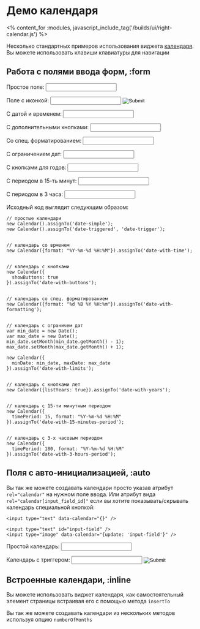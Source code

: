 # Демо календаря
<% content_for :modules, javascript_include_tag('/builds/ui/right-calendar.js') %>

Несколько стандартных примеров использования виджета [календаря](/ui/calendar).
Вы можете использовать клавиши клавиатуры для навигации

## Работа с полями ввода форм, :form
<p>
  <label>Простое поле:</label>
  <input type="text" id="date-simple" class="demo-field" />
</p>
<p>
  <label>Поле с иконкой:</label>
  <input type="text" id="date-triggered" class="demo-field" />
  <input type="image" id="date-trigger" src="/images/calendar.png" />
</p>
<p>
  <label>С датой и временем:</label>
  <input type="text" id="date-with-time" class="demo-field" />
</p>
<p>
  <label>С дополнительными кнопками:</label>
  <input type="text" id="date-with-buttons" class="demo-field" />
</p>
<p>
  <label>Со спец. форматированием:</label>
  <input type="text" id="date-with-formatting" class="demo-field" />
</p>
<p>
  <label>С ограничением дат:</label>
  <input type="text" id="date-with-limits" class="demo-field" />
</p>
<p>
  <label>С кнопками для годов:</label>
  <input type="text" id="date-with-years" class="demo-field" />
</p>
<p>
  <label>С периодом в 15-ть минут:</label>
  <input type="text" id="date-with-15-minutes-period" class="demo-field" />
</p>
<p>
  <label>С периодом в 3 часа:</label>
  <input type="text" id="date-with-3-hours-period" class="demo-field" />
</p>
<script type="text/javascript">
// <![CDATA[
  new Calendar().assignTo('date-simple');
  new Calendar().assignTo('date-triggered', 'date-trigger');
  new Calendar({format: "%Y-%m-%d %H:%M"}).assignTo('date-with-time');
  new Calendar({showButtons: true}).assignTo('date-with-buttons');
  new Calendar({
    format: "%d %B %Y %H:%m"
  }).assignTo('date-with-formatting');
  var min_date = new Date();
  var max_date = new Date();
  min_date.setMonth(min_date.getMonth() - 1);
  max_date.setMonth(max_date.getMonth() + 1);

  new Calendar({
    minDate: min_date, maxDate: max_date
  }).assignTo('date-with-limits');

  new Calendar({listYears: true}).assignTo('date-with-years');

  new Calendar({
    timePeriod: 15, format: "%Y-%m-%d %H:%M"
  }).assignTo('date-with-15-minutes-period');

  new Calendar({
    timePeriod: 180, format: "%Y-%m-%d %H:%M"
  }).assignTo('date-with-3-hours-period');
// ]]>
</script>

Исходный код выглядит следующим образом:

    // простые календари
    new Calendar().assignTo('date-simple');
    new Calendar().assignTo('date-triggered', 'date-trigger');


    // календарь со врменем
    new Calendar({format: "%Y-%m-%d %H:%M"}).assignTo('date-with-time');


    // календарь с кнопками
    new Calendar({
      showButtons: true
    }).assignTo('date-with-buttons');


    // календарь со спец. форматированием
    new Calendar({format: "%d %B %Y %H:%m"}).assignTo('date-with-formatting');


    // календарь с ограничем дат
    var min_date = new Date();
    var max_date = new Date();
    min_date.setMonth(min_date.getMonth() - 1);
    max_date.setMonth(max_date.getMonth() + 1);

    new Calendar({
      minDate: min_date, maxDate: max_date
    }).assignTo('date-with-limits');


    // календарь с кнопками лет
    new Calendar({listYears: true}).assignTo('date-with-years');


    // календарь с 15-ти минутным периодом
    new Calendar({
      timePeriod: 15, format: "%Y-%m-%d %H:%M"
    }).assignTo('date-with-15-minutes-period');


    // календарь с 3-х часовым периодом
    new Calendar({
      timePeriod: 180, format: "%Y-%m-%d %H:%M"
    }).assignTo('date-with-3-hours-period');

## Поля с авто-инициализацией, :auto

Вы так же можете создавать календари просто указав атрибут `rel="calendar"` на
нужном поле ввода. Или атрибут вида `rel="calendar[input_field_id]"` если
вы хотите показывать/скрывать календарь специальной кнопкой:

    <input type="text" data-calendar="{}" />

    <input type="text" id="input-field" />
    <input type="image" data-calendar="{update: 'input-field'}" />

<p>
  <label>Простой календарь:</label>
  <input type="text" data-calendar="{}" class="demo-field" />
</p>
<p>
  <label>Календарь с триггером:</label>
  <input type="text" id="input-field" class="demo-field" />
  <input type="image" data-calendar="{update: 'input-field'}" src="/images/calendar.png" />
</p>

## Встроенные календари, :inline

Вы можете использовать виджет календаря, как самостоятельный элемент страницы
встраивая его с помощью метода `insertTo`

<p>
  <div id="simple-calendar"></div>
</p>
<p>
  <div id="simple-calendar-with-time"></div>
</p>
<p>
  <div id="simple-calendar-with-buttons"></div>
</p>
<script type="text/javascript">
//<![CDATA[
new Calendar().insertTo('simple-calendar');
new Calendar({showTime: true}).insertTo('simple-calendar-with-time');
new Calendar({showButtons: true}).insertTo('simple-calendar-with-buttons');
//]]>
</script>

Вы так же можете создавать календари из нескольких методов используя опцию `numberOfMonths`

<p>
  <div id="two-calendars"></div>
</p>
<p>
  <div id="calendar-greed"></div>
</p>
<script type="text/javascript">
//<![CDATA[
new Calendar({numberOfMonths: 2}).insertTo('two-calendars');
new Calendar({numberOfMonths: [2,2]}).insertTo('calendar-greed');
//]]>
</script>

